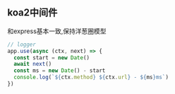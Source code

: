 ## koa2中间件
和express基本一致,保持洋葱圈模型

```javascript
// logger
app.use(async (ctx, next) => {
  const start = new Date()
  await next()
  const ms = new Date() - start
  console.log(`${ctx.method} ${ctx.url} - ${ms}ms`)
})
```
